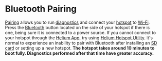# Bluetooth Pairing

[Pairing](../../../helium-glossary.md#pair) allows you to run [diagnostics](../../../helium-glossary.md#diagnostic) and connect your [hotspot](../../../helium-glossary.md#hotspot) to [Wi-Fi](../../../helium-glossary.md#wifi). Press the [Bluetooth](../../../helium-glossary.md#bluetooth) button located on the side of your hotspot if there is one, being sure it is connected to a power source. If you cannot connect to your hotspot through the [Helium App](../../../helium-glossary.md#helium-app), try using [Helium Hotspot Utility](helium-hotspot-utility.md). It's normal to experience an inability to pair with Bluetooth after installing an [SD card](../../../helium-glossary.md#sd-card) or setting up a new hotspot. **The hotspot takes around 10 minutes to boot fully. Diagnostics performed after that time have greater accuracy.**
